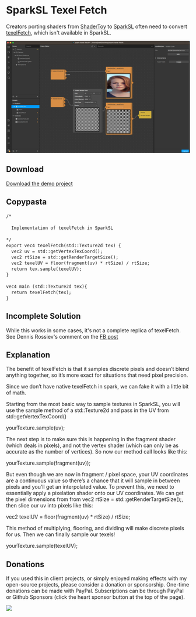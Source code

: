 # SparkSL Texel Fetch

Creators porting shaders from [ShaderToy](https://shadertoy.com/) to [SparkSL](https://sparkar.facebook.com/ar-studio/learn/sparksl/sparksl-overview/) often need to convert [texelFetch](https://registry.khronos.org/OpenGL-Refpages/gl4/html/texelFetch.xhtml), which isn't available in SparkSL. 

![screenshot](./spark-texel-fetch.jpg)

## Download

[Download the demo project](https://github.com/positlabs/spark-texel-fetch/archive/refs/heads/master.zip)

## Copypasta

```
/*

  Implementation of texelFetch in SparkSL

*/
export vec4 texelFetch(std::Texture2d tex) {
  vec2 uv = std::getVertexTexCoord();
  vec2 rtSize = std::getRenderTargetSize();
  vec2 texelUV = floor(fragment(uv) * rtSize) / rtSize;
  return tex.sample(texelUV);
}

vec4 main (std::Texture2d tex){
  return texelFetch(tex);
}

```

## Incomplete Solution

While this works in some cases, it's not a complete replica of texelFetch. See Dennis Rossiev's comment on the [FB post](https://www.facebook.com/groups/metasparkcommunity/posts/1551951565216880/)

## Explanation

The benefit of texelFetch is that it samples discrete pixels and doesn’t blend anything together, so it’s more exact for situations that need pixel precision.

Since we don’t have native texelFetch in spark, we can fake it with a little bit of math.

Starting from the most basic way to sample textures in SparkSL, you will use the sample method of a std::Texture2d and pass in the UV from std::getVertexTexCoord()

yourTexture.sample(uv);

The next step is to make sure this is happening in the fragment shader (which deals in pixels), and not the vertex shader (which can only be as accurate as the number of vertices). So now our method call looks like this:

yourTexture.sample(fragment(uv));

But even though we are now in fragment / pixel space, your UV coordinates are a continuous value so there’s a chance that it will sample in between pixels and you’ll get an interpolated value. To prevent this, we need to essentially apply a pixelation shader onto our UV coordinates. We can get the pixel dimensions from from vec2 rtSize = std::getRenderTargetSize();, then slice our uv into pixels like this:

vec2 texelUV = floor(fragment(uv) * rtSize) / rtSize;

This method of multiplying, flooring, and dividing will make discrete pixels for us. Then we can finally sample our texels!

yourTexture.sample(texelUV);


## Donations

If you used this in client projects, or simply enjoyed making effects with my open-source projects, please consider a donation or sponsorship. One-time donations can be made with PayPal. Subscriptions can be through PayPal or Github Sponsors (click the heart sponsor button at the top of the page).

[![](https://www.paypalobjects.com/en_US/i/btn/btn_donateCC_LG.gif)](https://www.paypal.com/cgi-bin/webscr?cmd=_s-xclick&hosted_button_id=YGS69CHAE9EQC&source=url)
